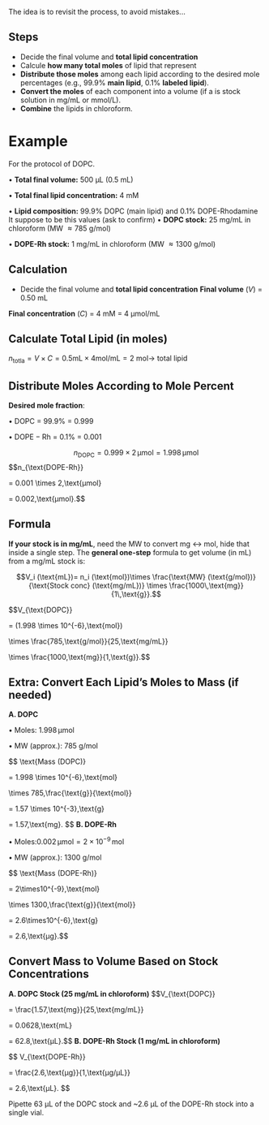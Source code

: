 The idea is to revisit the process, to avoid mistakes... 
##  Steps 

- Decide the final volume and **total lipid concentration** 
- Calcule **how many total moles** of lipid that represent 
- **Distribute those moles** among each lipid according to the desired mole percentages (e.g., 99.9% **main lipid**, 0.1% **labeled lipid**).
- **Convert the moles** of each component into  a volume (if a is stock solution in mg/mL or mmol/L). 
- **Combine** the lipids in chloroform.
# Example 

For the protocol of DOPC. 

• **Total final volume:** 500 µL (0.5 mL)

• **Total final lipid concentration:** 4 mM


• **Lipid composition:** 99.9% DOPC (main lipid) and 0.1% DOPE-Rhodamine 
It suppose to be this values (ask to confirm)
• **DOPC stock:** 25 mg/mL in chloroform (MW $\approx 785$ g/mol)

• **DOPE-Rh stock:** 1 mg/mL in chloroform (MW $\approx 1300$ g/mol)

## Calculation

- Decide the final volume and **total lipid concentration** 
**Final volume** ($V$)  = 0.50 mL

**Final concentration** ($C$)  = 4 mM = 4 µmol/mL

## Calculate Total Lipid (in moles)

$n_{\mathrm{totla}} = V \times C = 0.5 \mathrm{mL}\times 4 \mathrm{mol/mL}=2\ \mathrm{mol}\to$ total lipid
## Distribute Moles According to Mole Percent

**Desired mole fraction**:

• $\mathrm{DOPC}$ = 99.9% = 0.999

• $\mathrm{DOPE-Rh}$ = 0.1% = 0.001
  

$$n_{\text{DOPC}}= 0.999 \times 2\,\text{µmol}= 1.998\,\text{µmol}$$
$$n_{\text{DOPE-Rh}}

= 0.001 \times 2\,\text{µmol}

= 0.002\,\text{µmol}.$$
## Formula
**If your stock is in mg/mL**,  need the MW to convert mg ↔ mol, hide that inside a single step.
The **general one-step** formula to get volume (in mL) from a mg/mL stock is:

$$V_i (\text{mL})= n_i (\text{mol})\times \frac{\text{MW} (\text{g/mol})}{\text{Stock conc} (\text{mg/mL})}
\times \frac{1000\,\text{mg}}{1\,\text{g}}.$$
  

$$V_{\text{DOPC}}

= (1.998 \times 10^{-6}\,\text{mol})

\times \frac{785\,\text{g/mol}}{25\,\text{mg/mL}}

\times \frac{1000\,\text{mg}}{1\,\text{g}}.$$
## Extra: Convert Each Lipid’s Moles to Mass (if needed)

  
**A. DOPC**

• Moles: $1.998\,\text{µmol}$

• MW (approx.): 785 g/mol

$$
\text{Mass (DOPC)}

= 1.998 \times 10^{-6}\,\text{mol}

\times 785\,\frac{\text{g}}{\text{mol}}

= 1.57 \times 10^{-3}\,\text{g}

= 1.57\,\text{mg}.
$$
**B. DOPE-Rh**

• Moles:$0.002\,\text{µmol} = 2 \times 10^{-9}\,\text{mol}$

• MW (approx.): 1300 g/mol

$$
\text{Mass (DOPE-Rh)}

= 2\times10^{-9}\,\text{mol}

\times 1300\,\frac{\text{g}}{\text{mol}}

= 2.6\times10^{-6}\,\text{g}

= 2.6\,\text{µg}.$$

## Convert Mass to Volume Based on Stock Concentrations


**A. DOPC Stock (25 mg/mL in chloroform)**
$$V_{\text{DOPC}}

= \frac{1.57\,\text{mg}}{25\,\text{mg/mL}}

= 0.0628\,\text{mL}

= 62.8\,\text{µL}.$$
**B. DOPE-Rh Stock (1 mg/mL in chloroform)**

$$
V_{\text{DOPE-Rh}}

= \frac{2.6\,\text{µg}}{1\,\text{µg/µL}}

= 2.6\,\text{µL}.
$$
  
Pipette 63 µL of the DOPC stock and ~2.6 µL of the DOPE-Rh stock into a single vial.